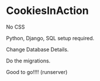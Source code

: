 # CookiesInAction

No CSS 

Python, Django, SQL setup required.

Change Database Details.

Do the migrations.

Good to go!!!! (runserver)
